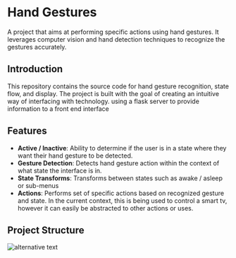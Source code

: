 # Hand Gestures

A project that aims at performing specific actions using hand gestures. It leverages computer vision and hand detection techniques to recognize the gestures accurately.

## Introduction

This repository contains the source code for hand gesture recognition, state flow, and display. The project is built with the goal of creating an intuitive way of interfacing with technology. using a flask server to provide information to a front end interface
## Features

- **Active / Inactive**: Ability to determine if the user is in a state where they want their hand gesture to be detected.
- **Gesture Detection**: Detects hand gesture action within the context of what state the interface is in.
- **State Transforms**: Transforms between states such as awake / asleep or sub-menus
- **Actions**: Performs set of specific actions based on recognized gesture and state. In the current context, this is being used to control a smart tv, however it can easily be abstracted to other actions or uses. 


## Project Structure
![alternative text](media/model_layout.png)


